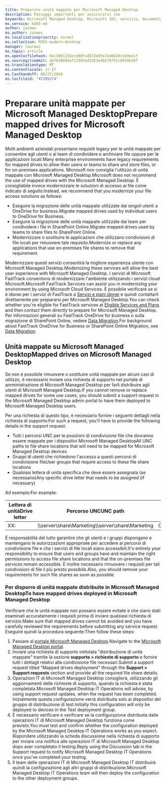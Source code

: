 ```yaml
---
title: Preparare unità mappate per Microsoft Managed Desktop
description: Passaggi importanti per assicurarsi che
keywords: Microsoft Managed Desktop, Microsoft 365, servizio, documentazione
ms.service: m365-md
author: jaimeo
ms.author: jaimeo
ms.localizationpriority: normal
ms.collection: M365-modern-desktop
manager: laurawi
ms.topic: article
ms.openlocfilehash: 04c3901155ecd80fad472e07e7e46620c3ddee1f
ms.sourcegitcommit: abf63669daf12993ad3353e4b578f41c8910b20f
ms.translationtype: MT
ms.contentlocale: it-IT
ms.lasthandoff: 08/27/2020
ms.locfileid: "47289274"
---
```

#  <a name="prepare-mapped-drives-for-microsoft-managed-desktop"></a><span data-ttu-id="a7534-104">Preparare unità mappate per Microsoft Managed Desktop</span><span class="sxs-lookup"><span data-stu-id="a7534-104">Prepare mapped drives for Microsoft Managed Desktop</span></span>

<span data-ttu-id="a7534-105">Molti ambienti aziendali presentano requisiti legacy per le unità mappate per consentire agli utenti o ai team di condividere e archiviare file oppure per le applicazioni locali.</span><span class="sxs-lookup"><span data-stu-id="a7534-105">Many enterprise environments have legacy requirements for mapped drives to allow their users or teams to share and store files, or for on-premises applications.</span></span> <span data-ttu-id="a7534-106">Microsoft non consiglia l'utilizzo di unità mappate con Microsoft Managed Desktop.</span><span class="sxs-lookup"><span data-stu-id="a7534-106">Microsoft does not recommend the use of mapped drives with the Microsoft Managed Desktop.</span></span> <span data-ttu-id="a7534-107">È consigliabile invece modernizzare le soluzioni di accesso ai file come indicato di seguito:</span><span class="sxs-lookup"><span data-stu-id="a7534-107">Instead, we recommend that you modernize your file access solutions as follows:</span></span>
  
- <span data-ttu-id="a7534-108">Eseguire la migrazione delle unità mappate utilizzate dai singoli utenti a OneDrive for business.</span><span class="sxs-lookup"><span data-stu-id="a7534-108">Migrate mapped drives used by individual users to OneDrive for Business.</span></span> 
- <span data-ttu-id="a7534-109">Eseguire la migrazione delle unità mappate utilizzate dai team per condividere i file in SharePoint Online.</span><span class="sxs-lookup"><span data-stu-id="a7534-109">Migrate mapped drives used by teams to share files to SharePoint Online.</span></span> 
- <span data-ttu-id="a7534-110">Modernizzare o sostituire le applicazioni che utilizzano condivisioni di file locali per rimuovere tale requisito.</span><span class="sxs-lookup"><span data-stu-id="a7534-110">Modernize or replace any applications that use on-premises file shares to remove that requirement.</span></span>
  
<span data-ttu-id="a7534-111">Modernizzare questi servizi consentirà la migliore esperienza utente con Microsoft Managed Desktop.</span><span class="sxs-lookup"><span data-stu-id="a7534-111">Modernizing these services will allow the best user experience with Microsoft Managed Desktop.</span></span> <span data-ttu-id="a7534-112">I servizi di Microsoft FastTrack consentono di modernizzare l'ambiente utilizzando i servizi cloud Microsoft.</span><span class="sxs-lookup"><span data-stu-id="a7534-112">Microsoft FastTrack Services can assist you in modernizing your environment by using Microsoft Cloud Services.</span></span> <span data-ttu-id="a7534-113">È possibile verificare se si è idonei per i servizi di FastTrack a [Servizi e piani idonei](https://docs.microsoft.com/fasttrack/m365-eligible-services-and-plans) e quindi contattarli direttamente per prepararsi per Microsoft Managed Desktop.</span><span class="sxs-lookup"><span data-stu-id="a7534-113">You can check whether you're eligible for FastTrack services at [Eligible Services and Plans](https://docs.microsoft.com/fasttrack/m365-eligible-services-and-plans) and then contact them directly to prepare for Microsoft Managed Desktop.</span></span> <span data-ttu-id="a7534-114">Per informazioni generali su FastTrack OneDrive for business o sulla migrazione di SharePoint Online, vedere [Data Migration](https://docs.microsoft.com/fasttrack/o365-data-migration).</span><span class="sxs-lookup"><span data-stu-id="a7534-114">For background about FastTrack OneDrive for Business or SharePoint Online Migration, see [Data Migration](https://docs.microsoft.com/fasttrack/o365-data-migration).</span></span>

## <a name="mapped-drives-on-microsoft-managed-desktop"></a><span data-ttu-id="a7534-115">Unità mappate su Microsoft Managed Desktop</span><span class="sxs-lookup"><span data-stu-id="a7534-115">Mapped drives on Microsoft Managed Desktop</span></span>
 
<span data-ttu-id="a7534-116">Se non è possibile rimuovere o sostituire unità mappate per alcuni casi di utilizzo, è necessario inviare una richiesta di supporto nel portale di amministrazione di Microsoft Managed Desktop per farli distribuire agli utenti di Microsoft Managed Desktop.</span><span class="sxs-lookup"><span data-stu-id="a7534-116">If you cannot remove or replace mapped drives for some use cases, you should submit a support request in the Microsoft Managed Desktop admin portal to have them deployed to Microsoft Managed Desktop users.</span></span>
    
<span data-ttu-id="a7534-117">Per una richiesta di questo tipo, è necessario fornire i seguenti dettagli nella richiesta di supporto:</span><span class="sxs-lookup"><span data-stu-id="a7534-117">For such a request, you'll have to provide the following details in the support request:</span></span> 

- <span data-ttu-id="a7534-118">Tutti i percorsi UNC per le posizioni di condivisione file che dovranno essere mappate per i dispositivi Microsoft Managed Desktop</span><span class="sxs-lookup"><span data-stu-id="a7534-118">All UNC paths to file share locations that will need to be mapped for Microsoft Managed Desktop devices</span></span> 
- <span data-ttu-id="a7534-119">Gruppi di utenti che richiedono l'accesso a questi percorsi di condivisione file</span><span class="sxs-lookup"><span data-stu-id="a7534-119">User groups that require access to these file share locations</span></span> 
- <span data-ttu-id="a7534-120">Qualsiasi lettera di unità specifica che deve essere assegnata (se necessario)</span><span class="sxs-lookup"><span data-stu-id="a7534-120">Any specific drive letter that needs to be assigned (if necessary)</span></span>

<span data-ttu-id="a7534-121">Ad esempio:</span><span class="sxs-lookup"><span data-stu-id="a7534-121">For example:</span></span>

| <span data-ttu-id="a7534-122">Lettera di unità</span><span class="sxs-lookup"><span data-stu-id="a7534-122">Drive letter</span></span> | <span data-ttu-id="a7534-123">Percorso UNC</span><span class="sxs-lookup"><span data-stu-id="a7534-123">UNC path</span></span> | <span data-ttu-id="a7534-124">Gruppo di utenti</span><span class="sxs-lookup"><span data-stu-id="a7534-124">User group</span></span> |
|--------------|----------|------------|
| <span data-ttu-id="a7534-125">X</span><span class="sxs-lookup"><span data-stu-id="a7534-125">X:</span></span>  | <span data-ttu-id="a7534-126">\\\server\share\Marketing</span><span class="sxs-lookup"><span data-stu-id="a7534-126">\\\server\share\Marketing</span></span> | <span data-ttu-id="a7534-127">ContosoMarketing</span><span class="sxs-lookup"><span data-stu-id="a7534-127">ContosoMarketing</span></span> |

<span data-ttu-id="a7534-128">È responsabilità del tutto garantire che gli utenti e i gruppi dispongano e mantengano le autorizzazioni appropriate per accedere ai percorsi di condivisione file e che i servizi di file locali siano accessibili.</span><span class="sxs-lookup"><span data-stu-id="a7534-128">It's entirely your responsibility to ensure that users and groups have and maintain the right permissions to access file share locations and that the on-premises file services remain accessible.</span></span> <span data-ttu-id="a7534-129">È inoltre necessario rimuovere i requisiti per tali condivisioni di file il più presto possibile.</span><span class="sxs-lookup"><span data-stu-id="a7534-129">Also, you should remove your requirements for such file shares as soon as possible.</span></span>

### <a name="to-have-mapped-drives-deployed-in-microsoft-managed-desktop"></a><span data-ttu-id="a7534-130">Per disporre di unità mappate distribuite in Microsoft Managed Desktop</span><span class="sxs-lookup"><span data-stu-id="a7534-130">To have mapped drives deployed in Microsoft Managed Desktop</span></span>
 
<span data-ttu-id="a7534-131">Verificare che le unità mappate non possano essere evitate e che siano stati esaminati accuratamente i requisiti prima di inviare qualsiasi richiesta di servizio.</span><span class="sxs-lookup"><span data-stu-id="a7534-131">Make sure that mapped drives cannot be avoided and you have carefully reviewed the requirements before submitting any service request.</span></span> <span data-ttu-id="a7534-132">Eseguire quindi la procedura seguente:</span><span class="sxs-lookup"><span data-stu-id="a7534-132">Then follow these steps:</span></span>

1. <span data-ttu-id="a7534-133">Passare al [portale Microsoft Managed Desktop](https://aka.ms/mmdportal).</span><span class="sxs-lookup"><span data-stu-id="a7534-133">Navigate to the [Microsoft Managed Desktop portal](https://aka.ms/mmdportal).</span></span>  
2. <span data-ttu-id="a7534-134">Inviare una richiesta di supporto intitolata "distribuzione di unità mappate" tramite la sezione **supporto > richieste di supporto** e fornire tutti i dettagli relativi alla condivisione file necessari.</span><span class="sxs-lookup"><span data-stu-id="a7534-134">Submit a support request titled “Mapped drives deployment” through the **Support > Support requests** section and provide all the required file share details.</span></span>  
3. <span data-ttu-id="a7534-135">Operazioni IT di Microsoft Managed Desktop consiglierà, utilizzando gli aggiornamenti delle richieste di supporto, quando la richiesta è stata completata.</span><span class="sxs-lookup"><span data-stu-id="a7534-135">Microsoft Managed Desktop IT Operations will advise, by using support request updates, when the request has been completed.</span></span> <span data-ttu-id="a7534-136">Inizialmente questa configurazione verrà distribuita solo ai dispositivi del gruppo di distribuzione di test.</span><span class="sxs-lookup"><span data-stu-id="a7534-136">Initially this configuration will only be deployed to devices in the Test deployment group.</span></span>  
4. <span data-ttu-id="a7534-137">È necessario verificare e verificare se la configurazione distribuita dalle operazioni IT di Microsoft Managed Desktop funziona come previsto.</span><span class="sxs-lookup"><span data-stu-id="a7534-137">You must test and confirm whether the configuration deployed by the Microsoft Managed Desktop IT Operations works as you expect.</span></span> <span data-ttu-id="a7534-138">Rispondere utilizzando la scheda discussione nella richiesta di supporto per inviare una notifica alle operazioni IT di Microsoft Managed Desktop dopo aver completato il testing.</span><span class="sxs-lookup"><span data-stu-id="a7534-138">Reply using the Discussion tab in the Support request to notify Microsoft Managed Desktop IT Operations once you've completed your testing.</span></span>  
5. <span data-ttu-id="a7534-139">Il team delle operazioni IT di Microsoft Managed Desktop IT distribuirà quindi la configurazione agli altri gruppi di distribuzione.</span><span class="sxs-lookup"><span data-stu-id="a7534-139">Microsoft Managed Desktop IT Operations team will then deploy the configuration to the other deployment groups.</span></span> 
